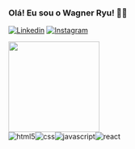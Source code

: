 ### Olá! Eu sou o Wagner Ryu! 👋🏻

[![Linkedin](https://img.shields.io/badge/LinkedIn-0077B5?style=for-the-badge&logo=linkedin&logoColor=white)](https://www.linkedin.com/in/wagneryu/)
[![Instagram](https://img.shields.io/badge/Instagram-E4405F?style=for-the-badge&logo=instagram&logoColor=white)](https://www.instagram.com/ryuuwk/)

<div>
    <img height="180em" src="https://github-readme-stats.vercel.app/api?username=ryuzera&show_icons=true&theme=dracula"/>
</div>

<div style="display: flex">
        <img alt="html5" src="https://img.shields.io/badge/HTML5-E34F26?style=for-the-badge&logo=html5&logoColor=white"></img>
        <img alt="css" src="https://img.shields.io/badge/CSS3-1572B6?style=for-the-badge&logo=css3&logoColor=white"></img>
        <img alt="javascript" src="https://img.shields.io/badge/JavaScript-F7DF1E?style=for-the-badge&logo=javascript&logoColor=black"></img>
        <img alt="react" src="https://img.shields.io/badge/React-20232A?style=for-the-badge&logo=react&logoColor=61DAFB"></img>
</div>



